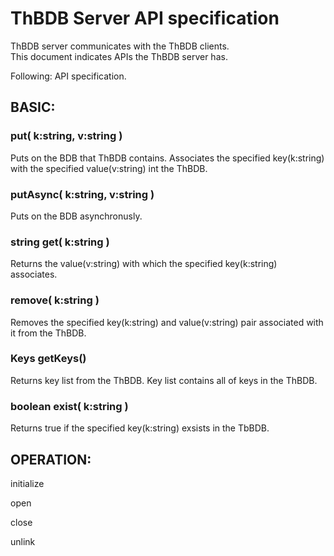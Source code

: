 # ThBDB Server API specification

ThBDB server communicates with the ThBDB clients.  
This document indicates APIs the ThBDB server has.  

Following: API specification.


## BASIC:
### put( k:string, v:string )  
  Puts on the BDB that ThBDB contains.
  Associates the specified key(k:string) with the specified value(v:string) int the ThBDB.
  
### putAsync( k:string, v:string )
  Puts on the BDB asynchronusly.
  
### string get( k:string )
  Returns the value(v:string) with which the specified key(k:string) associates.
  
### remove( k:string )
  Removes the specified key(k:string) and value(v:string) pair associated with it from the ThBDB.
  
### Keys getKeys()
  Returns key list from the ThBDB.
  Key list contains all of keys in the ThBDB.
  
### boolean exist( k:string )
  Returns true if the specified key(k:string) exsists in the TbBDB.

## OPERATION:

  initialize
  
  open
  
  close
  
  unlink
